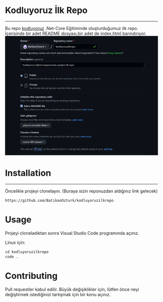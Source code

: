 # Kodluyoruz İlk Repo

***

Bu repo [kodluyoruz](http://kodluyoruz.org) .Net-Core Eğitiminde oluşturduğumuz ilk repo. İçerisinde bir adet README dosyası,bir adet de index.html barındırıyor.
![aciklama](\img\kodluyoruzpng.png)

# Installation

***

Öncelikle projeyi clonelayın. (Buraya sizin reponuzdan aldığınız link gelecek)

```
https://github.com/BatikanOzturk/kodluyoruzilkrepo 
```

# Usage

Projeyi cloneladıktan sonra Visual Studio Code programında açınız.

Linux için:

```
cd kodluyoruzilkrepo
code .
```

# Contributing

Pull requestler kabul edilir. Büyük değişiklikler için, lütfen önce neyi değiştirmek istediğinizi tartışmak için bir konu açınız.